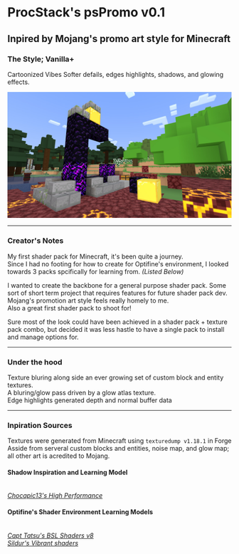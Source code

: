 # ProcStack's psPromo v0.1
## Inpired by Mojang's promo art style for Minecraft

### The Style; Vanilla+
Cartoonized Vibes
Softer defails, edges highlights, shadows, and glowing effects.

<img src="show/gal_netherPortal_v0.1_2022-04-11.jpg" alt="Fallen Portal" style="margin-left:auto;margin-right:auto;">
     
---

### Creator's Notes
My first shader pack for Minecraft, it's been quite a journey.
<br>Since I had no footing for how to create for Optifine's environment, I looked towards 3 packs spcifically for learning from. *(Listed Below)*

I wanted to create the backbone for a general purpose shader pack. Some sort of short term project that requires features for future shader pack dev.
<br>Mojang's promotion art style feels really homely to me.
<br>Also a great first shader pack to shoot for!

Sure most of the look could have been achieved in a shader pack + texture pack combo, but decided it was less hastle to have a single pack to install and manage options for.

---

### Under the hood
Texture bluring along side an ever growing set of custom block and entity textures.
<br>A bluring/glow pass driven by a glow atlas texture.
<br>Edge highlights generated depth and normal buffer data

---

### Inpiration Sources
Textures  were generated from Minecraft using `texturedump v1.18.1` in Forge
<br>Asside from serveral custom blocks and entities, noise map, and glow map; all other art is acredited to Mojang.


#### Shadow Inspiration and Learning Model
<br>*[Chocapic13's High Performance](https://www.curseforge.com/minecraft/customization/chocapic13-high-performance-shaders)*

#### Optifine's Shader Environment Learning Models
<br>*[Capt Tatsu's BSL Shaders v8](https://bitslablab.com)*
<br>*[Sildur's Vibrant shaders](https://www.curseforge.com/minecraft/customization/sildurs-vibrant-shaders)*


